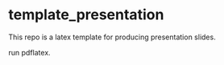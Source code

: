 # template_presentation
This repo is a latex template for producing presentation slides.

run pdflatex.
